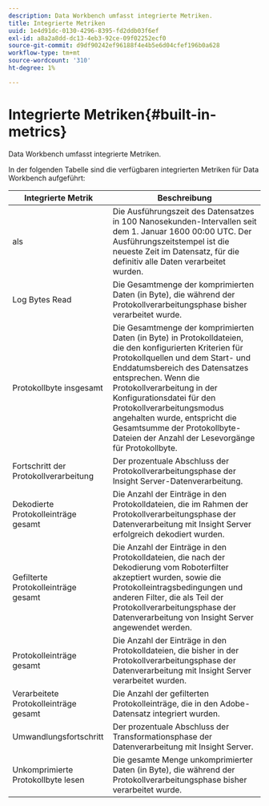```yaml
---
description: Data Workbench umfasst integrierte Metriken.
title: Integrierte Metriken
uuid: 1e4d91dc-0130-4296-8395-fd2ddb03f6ef
exl-id: a8a2a8dd-dc13-4eb3-92ce-09f02252ecf0
source-git-commit: d9df90242ef96188f4e4b5e6d04cfef196b0a628
workflow-type: tm+mt
source-wordcount: '310'
ht-degree: 1%

---
```


# Integrierte Metriken{#built-in-metrics}

Data Workbench umfasst integrierte Metriken.

In der folgenden Tabelle sind die verfügbaren integrierten Metriken für Data Workbench aufgeführt:

| Integrierte Metrik | Beschreibung |
|---|---|
| als | Die Ausführungszeit des Datensatzes in 100 Nanosekunden-Intervallen seit dem 1. Januar 1600 00:00 UTC. Der Ausführungszeitstempel ist die neueste Zeit im Datensatz, für die definitiv alle Daten verarbeitet wurden. |
| Log Bytes Read | Die Gesamtmenge der komprimierten Daten (in Byte), die während der Protokollverarbeitungsphase bisher verarbeitet wurde. |
| Protokollbyte insgesamt | Die Gesamtmenge der komprimierten Daten (in Byte) in Protokolldateien, die den konfigurierten Kriterien für Protokollquellen und dem Start- und Enddatumsbereich des Datensatzes entsprechen. Wenn die Protokollverarbeitung in der Konfigurationsdatei für den Protokollverarbeitungsmodus angehalten wurde, entspricht die Gesamtsumme der Protokollbyte-Dateien der Anzahl der Lesevorgänge für Protokollbyte. |
| Fortschritt der Protokollverarbeitung | Der prozentuale Abschluss der Protokollverarbeitungsphase der Insight Server-Datenverarbeitung. |
| Dekodierte Protokolleinträge gesamt | Die Anzahl der Einträge in den Protokolldateien, die im Rahmen der Protokollverarbeitungsphase der Datenverarbeitung mit Insight Server erfolgreich dekodiert wurden. |
| Gefilterte Protokolleinträge gesamt | Die Anzahl der Einträge in den Protokolldateien, die nach der Dekodierung vom Roboterfilter akzeptiert wurden, sowie die Protokolleintragsbedingungen und anderen Filter, die als Teil der Protokollverarbeitungsphase der Datenverarbeitung von Insight Server angewendet werden. |
| Protokolleinträge gesamt | Die Anzahl der Einträge in den Protokolldateien, die bisher in der Protokollverarbeitungsphase der Datenverarbeitung mit Insight Server verarbeitet wurden. |
| Verarbeitete Protokolleinträge gesamt | Die Anzahl der gefilterten Protokolleinträge, die in den Adobe-Datensatz integriert wurden. |
| Umwandlungsfortschritt | Der prozentuale Abschluss der Transformationsphase der Datenverarbeitung mit Insight Server. |
| Unkomprimierte Protokollbyte lesen | Die gesamte Menge unkomprimierter Daten (in Byte), die während der Protokollverarbeitungsphase bisher verarbeitet wurde. |
